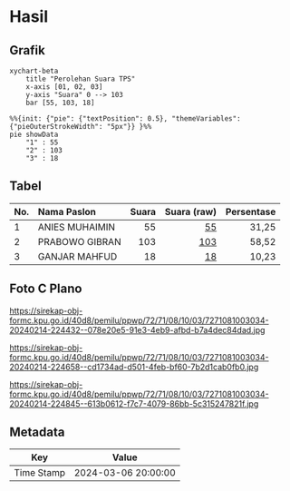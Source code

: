 # Hasil

## Grafik

```mermaid
xychart-beta
    title "Perolehan Suara TPS"
    x-axis [01, 02, 03]
    y-axis "Suara" 0 --> 103
    bar [55, 103, 18]
```

```mermaid
%%{init: {"pie": {"textPosition": 0.5}, "themeVariables": {"pieOuterStrokeWidth": "5px"}} }%%
pie showData
    "1" : 55
    "2" : 103
    "3" : 18
```

## Tabel

| No. | Nama Paslon    | Suara | Suara (raw) | Persentase |
|:--- |:-------------- | -----:| -----------:| ----------:|
| 1   | ANIES MUHAIMIN | 55    | [55][p-1]   | 31,25      |
| 2   | PRABOWO GIBRAN | 103   | [103][p-2]  | 58,52      |
| 3   | GANJAR MAHFUD  | 18    | [18][p-3]   | 10,23      |


[p-1]: https://github.com/gigit-pemilu/pemilu-2024-72-sulawesi-tengah/blob/main/pilpres/hitung-suara/sub/72-sulawesi-tengah/sub/71-kota-palu/sub/08-mantikulore/sub/1003-talise/sub/034-tps/sub/paslon-1.txt
[p-2]: https://github.com/gigit-pemilu/pemilu-2024-72-sulawesi-tengah/blob/main/pilpres/hitung-suara/sub/72-sulawesi-tengah/sub/71-kota-palu/sub/08-mantikulore/sub/1003-talise/sub/034-tps/sub/paslon-2.txt
[p-3]: https://github.com/gigit-pemilu/pemilu-2024-72-sulawesi-tengah/blob/main/pilpres/hitung-suara/sub/72-sulawesi-tengah/sub/71-kota-palu/sub/08-mantikulore/sub/1003-talise/sub/034-tps/sub/paslon-3.txt

## Foto C Plano

https://sirekap-obj-formc.kpu.go.id/40d8/pemilu/ppwp/72/71/08/10/03/7271081003034-20240214-224432--078e20e5-91e3-4eb9-afbd-b7a4dec84dad.jpg

https://sirekap-obj-formc.kpu.go.id/40d8/pemilu/ppwp/72/71/08/10/03/7271081003034-20240214-224658--cd1734ad-d501-4feb-bf60-7b2d1cab0fb0.jpg

https://sirekap-obj-formc.kpu.go.id/40d8/pemilu/ppwp/72/71/08/10/03/7271081003034-20240214-224845--613b0612-f7c7-4079-86bb-5c315247821f.jpg


## Metadata

| Key        | Value               |
| ---------- | ------------------- |
| Time Stamp | 2024-03-06 20:00:00 |




